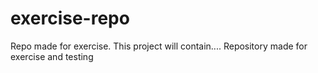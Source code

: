 # exercise-repo
Repo made for exercise.
This project will contain....
Repository made for exercise and testing